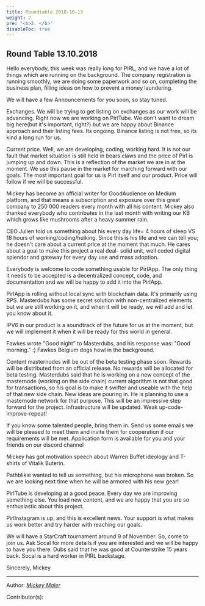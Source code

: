 ```yaml
---
title: Roundtable 2018-10-13
weight: 2
pre: "<b>2. </b>"
disableToc: true
---
```


## Round Table 13.10.2018

Hello everybody, this week was really long for PIRL, and we have a lot of things which are running on the background.
The company registration is running smoothly, we are doing some paperwork and so on, completing the business plan, filling ideas on how to prevent a money laundering.

We will have a few Announcements for you soon, so stay tuned.

Exchanges. We will be trying to get listing on exchanges as our work will be advancing. Right now we are working on PirlTube. We don't want to dream big here(but it's important, right?) but we are happy about Binance approach and their listing fees. Its ongoing. Binance listing is not free, so its kind a long run for us.

Current price. Well, we are developing, coding, working hard. It is not our fault that market situation is still held in bears claws and the price of Pirl is jumping up and down. This is a reflection of the market we are in at the moment. We use this pause in the market for marching forward with our goals. The most important goal for us is Pirl itself and our product. Price will follow if we will be successful.

Mickey has become an official writer for GoodAudience on Medium platform, and that means a subscription and exposure over this great company to 250 000 readers every month with all his content. Mickey also thanked everybody who contributes in the last month with writing our KB which grows like mushrooms after a heavy summer rain.

CEO Julien told us something about his every day life= 4 hours of sleep VS 18 hours of working/coding/hulking. Since this is his life and we can tell you; he doesn't care about a current price at the moment that much. He cares about a goal to make this project a real deal- solid unit, well coded digital splendor and gateway for every day use and mass adoption.

Everybody is welcome to code something usable for PirlApp. The only thing it needs to be accepted is a decentralized concept, code, and documentation and we will be happy to add it into the PirlApp.

PirlApp is rolling without local sync with blockchain data. It's primarily using RPS. Masterdubs has some secret solution with non-centralized elements but we are still working on it, and when it will be ready, we will add and let you know about it.

IPV6 in our product is a soundtrack of the future for us at the moment, but we will implement it when it will be ready for this world in general.

Fawkes wrote "Good night" to Masterdubs, and his response was: "Good morning." :) Fawkes Belgium dogs howl in the background.

Content masternodes will be out of the beta testing phase soon. Rewards will be distributed from an official release. No rewards will be allocated for beta testing. Masterdubs said that he is working on a new concept of the masternode (working on the side chain) current algorithm is not that good for transactions, so his goal is to make it swifter and useable with the help of that new side chain. New ideas are pouring in. He is planning to use a masternode network for that purpose.
This will be an impressive step forward for the project. Infrastructure will be updated. Weak up-code-improve-repeat!

If you know some talented people, bring them in. Send us some emails we will be pleased to meet them and invite them for cooperation if our requirements will be met.
Application form is available for you and your friends on our discord channel

Mickey has got motivation speech about Warren Buffet ideology and T-shirts of Vitalik Buterin.

Pathblikie wanted to tell us something, but his microphone was broken. So we are looking next time when he will be armored with his new gear!

PirlTube is developing at a good peace. Every day we are improving something else. You load new content, and we are happy that you are so enthusiastic about this project.

PirlInstagram is up, and this is excellent news. Your support is what makes us work better and try harder with reaching our goals.

We will have a StarCraft tournament around 9 of November. So, come to join us. Ask Socal for more details if you are interested and we will be happy to have you there.
Dubs said that he was good at Counterstrike 15 years back. Socal is a hard worker in PIRL backstage.






Sincerely, Mickey





---
Author:
_[Mickey Maler](https://twitter.com/MickeyMaler)_

Contributor(s):
